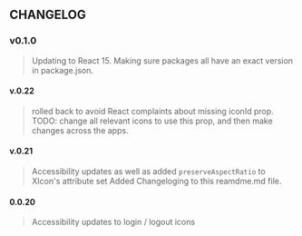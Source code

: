 ## CHANGELOG

### v0.1.0
> Updating to React 15.
> Making sure packages all have an exact version in package.json.

#### v.0.22
> rolled back to avoid React complaints about missing iconId prop.
> TODO: change all relevant icons to use this prop, and then make changes across the apps.

#### v.0.21
> Accessibility updates as well as added `preserveAspectRatio` to XIcon's attribute set
> Added Changeloging to this reamdme.md file.

#### 0.0.20
> Accessibility updates to login / logout icons
